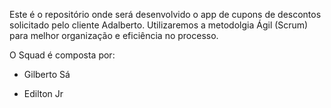 Este é o repositório onde será desenvolvido o app de cupons de descontos solicitado pelo cliente Adalberto.
Utilizaremos a metodolgia Ágil (Scrum) para melhor organização e eficiência no processo.

O Squad é composta por:

- Gilberto Sá

- Edilton Jr



